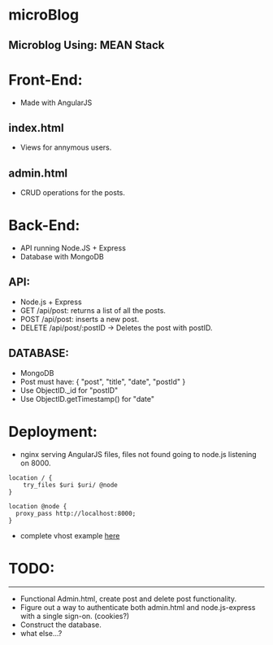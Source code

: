 microBlog
=========

Microblog Using: MEAN Stack
-------------------------------------------------------

# Front-End:
 * Made with AngularJS
## index.html 
 * Views for annymous users.
## admin.html
 * CRUD operations for the posts.
 
 
# Back-End:
 * API running Node.JS + Express
 * Database with MongoDB
 
## API:
 * Node.js + Express
 * GET /api/post: returns a list of all the posts.
 * POST /api/post: inserts a new post.
 * DELETE /api/post/:postID -> Deletes the post with postID.
 
## DATABASE:
 * MongoDB
 * Post must have: { "post", "title", "date", "postId" }
 * Use ObjectID._id for "postID"
 * Use ObjectID.getTimestamp()  for "date"


# Deployment:
 * nginx serving AngularJS files, files not found going to node.js listening on 8000.

  ``` 
  location / {
      try_files $uri $uri/ @node
  }

  location @node { 
    proxy_pass http://localhost:8000; 
  }
  ```

 * complete vhost example [here](deploy/nginx.conf)
 
# TODO:
----------------------------------

* Functional Admin.html, create post and delete post functionality.
* Figure out a way to authenticate both admin.html and node.js-express with a single sign-on. (cookies?)
* Construct the database.
* what else...?
